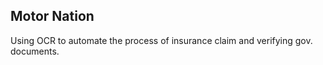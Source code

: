 

## Motor Nation
Using OCR to automate the process of insurance claim and verifying gov. documents.

